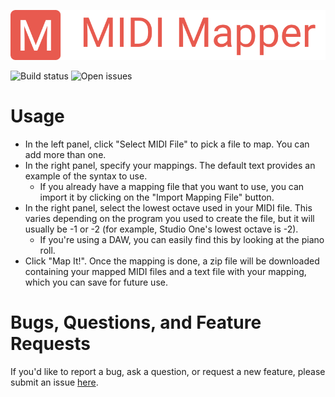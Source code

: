![MIDI Mapper](https://github.com/mbise1993/midi-mapper/raw/master/public/logo.png)

<img alt="Build status" src="https://img.shields.io/github/workflow/status/mbise1993/midi-mapper/Build and Test"> <img alt="Open issues" src="https://img.shields.io/github/issues/mbise1993/midi-mapper">

# Usage

- In the left panel, click "Select MIDI File" to pick a file to map. You can add more than one.
- In the right panel, specify your mappings. The default text provides an example of the syntax to use.
  - If you already have a mapping file that you want to use, you can import it by clicking on the "Import Mapping File" button.
- In the right panel, select the lowest octave used in your MIDI file. This varies depending on the program you used to create the file, but it will usually be -1 or -2 (for example, Studio One's lowest octave is -2).
  - If you're using a DAW, you can easily find this by looking at the piano roll.
- Click "Map It!". Once the mapping is done, a zip file will be downloaded containing your mapped MIDI files and a text file with your mapping, which you can save for future use.

# Bugs, Questions, and Feature Requests

If you'd like to report a bug, ask a question, or request a new feature, please submit an issue [here](https://github.com/mbise1993/midi-mapper/issues).
